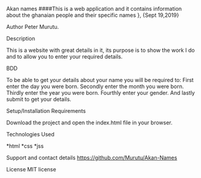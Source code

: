 Akan names
####This is a web application  and it contains information about the ghanaian people and their specific names }, {Sept 19,2019}

Author Peter Murutu.

Description

This is a website with great details in it, its purpose is to show the work I do and to allow you to enter your required details.

BDD

To be able to get your details about your name you will be required to:
First enter the day you were born.
Secondly enter the month you were born.
Thirdly enter the year you were born.
Fourthly enter your gender.
And lastly submit to get your details.

Setup/Installation Requirements

Download the project and open the index.html file in your browser.

Technologies Used

*html *css *jss

Support and contact details
https://github.com/Murutu/Akan-Names

License
MIT license

